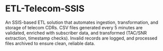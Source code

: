 # ETL-Telecom-SSIS
An SSIS-based ETL solution that automates ingestion, transformation, and storage of telecom CDRs. CSV files generated every 5 minutes are validated, enriched with subscriber data, and transformed (TAC/SNR extraction, timestamp checks). Invalid records are logged, and processed files archived to ensure clean, reliable data.
